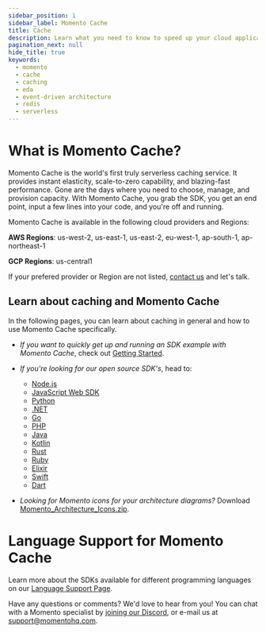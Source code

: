 ```yaml
---
sidebar_position: 1
sidebar_label: Momento Cache
title: Cache
description: Learn what you need to know to speed up your cloud application with the world's first serverless cache.
pagination_next: null
hide_title: true
keywords:
  - momento
  - cache
  - caching
  - eda
  - event-driven architecture
  - redis
  - serverless
---
```


# What is Momento Cache?

Momento Cache is the world's first truly serverless caching service. It provides instant elasticity, scale-to-zero capability, and blazing-fast performance. Gone are the days where you need to choose, manage, and provision capacity. With Momento Cache, you grab the SDK, you get an end point, input a few lines into your code, and you're off and running.

Momento Cache is available in the following cloud providers and Regions:

**AWS Regions**: us-west-2, us-east-1, us-east-2, eu-west-1, ap-south-1, ap-northeast-1

**GCP Regions**: us-central1

If your prefered provider or Region are not listed, [contact us](mailto:support@momentohq.com) and let's talk.

## Learn about caching and Momento Cache
In the following pages, you can learn about caching in general and how to use Momento Cache specifically.

- _If you want to quickly get up and running an SDK example with Momento Cache_, check out [Getting Started](./getting-started.md).

- _If you're looking for our open source SDK's_, head to:
  - [Node.js](./cache/develop/sdks/nodejs)
  - [JavaScript Web SDK](./cache/develop/sdks/web)
  - [Python](./cache/develop/sdks/python)
  - [.NET](./cache/develop/sdks/dotnet)
  - [Go](./cache/develop/sdks/go)
  - [PHP](./cache/develop/sdks/php)
  - [Java](./cache/develop/sdks/java)
  - [Kotlin](./cache/develop/sdks/kotlin)
  - [Rust](./cache/develop/sdks/rust)
  - [Ruby](./cache/develop/sdks/ruby)
  - [Elixir](./cache/develop/sdks/elixir)
  - [Swift](./cache/develop/sdks/swift)
  - [Dart](./develop/sdks/dart)

- _Looking for Momento icons for your architecture diagrams?_ Download [Momento_Architecture_Icons.zip](@site/static/img/icons/Momento_Architecture_Icons.zip).

# Language Support for Momento Cache
Learn more about the SDKs available for different programming languages on our [Language Support Page](./develop/language-support/language-support.md).

Have any questions or comments? We'd love to hear from you! You can chat with a Momento specialist by
[joining our Discord](https://discord.com/invite/3HkAKjUZGq), or e-mail us at [support@momentohq.com](mailto:support@momentohq.com).
